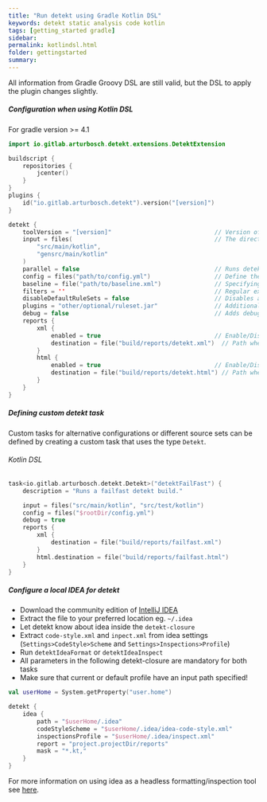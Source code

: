 ```yaml
---
title: "Run detekt using Gradle Kotlin DSL"
keywords: detekt static analysis code kotlin
tags: [getting_started gradle]
sidebar: 
permalink: kotlindsl.html
folder: gettingstarted
summary:
---
```


All information from Gradle Groovy DSL are still valid, but the
DSL to apply the plugin changes slightly.


##### <a name="gradlekotlin">Configuration when using Kotlin DSL</a>

For gradle version >= 4.1

```kotlin
import io.gitlab.arturbosch.detekt.extensions.DetektExtension

buildscript {
    repositories {
        jcenter()
    }
}
plugins {
    id("io.gitlab.arturbosch.detekt").version("[version]")
}

detekt {
    toolVersion = "[version]"                             // Version of the Detekt CLI that will be used. When unspecified the latest detekt version found will be used. Override to stay on the same version.
    input = files(                                        // The directories where detekt looks for input files. Defaults to `files("src/main/java", "src/main/kotlin")`.
        "src/main/kotlin",
        "gensrc/main/kotlin"
    )
    parallel = false                                      // Runs detekt in parallel. Can lead to speedups in larger projects. `false` by default.
    config = files("path/to/config.yml")                  // Define the detekt configuration(s) you want to use. Defaults to the default detekt configuration.
    baseline = file("path/to/baseline.xml")               // Specifying a baseline file. All findings stored in this file in subsequent runs of detekt.
    filters = ''                                          // Regular expression of paths that should be excluded separated by `;`.
    disableDefaultRuleSets = false                        // Disables all default detekt rulesets and will only run detekt with custom rules defined in `plugins`. `false` by default.
    plugins = "other/optional/ruleset.jar"                // Additional jar file containing custom detekt rules.
    debug = false                                         // Adds debug output during task execution. `false` by default.
    reports {
        xml {
            enabled = true                                // Enable/Disable XML report (default: true)
            destination = file("build/reports/detekt.xml")  // Path where XML report will be stored (default: `build/reports/detekt/detekt.xml`)
        }
        html {
            enabled = true                                // Enable/Disable HTML report (default: true)
            destination = file("build/reports/detekt.html") // Path where HTML report will be stored (default: `build/reports/detekt/detekt.html`)
        }
    }
}
```

##### <a name="customdetekttask">Defining custom detekt task</a>

Custom tasks for alternative configurations or different source sets can be defined by creating a custom task that
uses the type `Detekt`.

###### Kotlin DSL
```kotlin
task<io.gitlab.arturbosch.detekt.Detekt>("detektFailFast") {
    description = "Runs a failfast detekt build."

    input = files("src/main/kotlin", "src/test/kotlin")
    config = files("$rootDir/config.yml")
    debug = true
    reports {
        xml {
            destination = file("build/reports/failfast.xml")
        }
        html.destination = file("build/reports/failfast.html")
    }
}
```


##### <a name="idea">Configure a local IDEA for detekt</a>

- Download the community edition of [IntelliJ IDEA](https://www.jetbrains.com/idea/download/)
- Extract the file to your preferred location eg. `~/.idea`
- Let detekt know about idea inside the `detekt-closure`
- Extract `code-style.xml` and `inpect.xml` from idea settings (`Settings>CodeStyle>Scheme` and `Settings>Inspections>Profile`)
- Run `detektIdeaFormat` or `detektIdeaInspect`
- All parameters in the following detekt-closure are mandatory for both tasks
- Make sure that current or default profile have an input path specified!

```kotlin
val userHome = System.getProperty("user.home")

detekt {
    idea {
        path = "$userHome/.idea"
        codeStyleScheme = "$userHome/.idea/idea-code-style.xml"
        inspectionsProfile = "$userHome/.idea/inspect.xml"
        report = "project.projectDir/reports"
        mask = "*.kt,"
    }
}
```

For more information on using idea as a headless formatting/inspection tool see [here](https://www.jetbrains.com/help/idea/working-with-intellij-idea-features-from-command-line.html).
